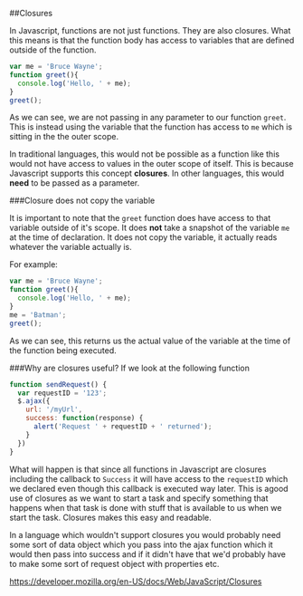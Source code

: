##Closures

In Javascript, functions are not just functions. They are also closures. What this means is that the function body has access to variables that are defined outside of the function.

```javascript {cmd="node"}
var me = 'Bruce Wayne';
function greet(){
  console.log('Hello, ' + me);
}
greet();
```
As we can see, we are not passing in any parameter to our function `greet`. This is instead using the variable that the function has access to `me` which is sitting in the the outer scope.

In traditional languages, this would not be possible as a function like this would not have access to values in the outer scope of itself. This is because Javascript supports this concept **closures**. In other languages, this would **need** to be passed as a parameter.

###Closure does not copy the variable

It is important to note that the `greet` function does have access to that variable outside of it's scope. It does **not** take a snapshot of the variable `me` at the time of declaration. It does not copy the variable, it actually reads whatever the variable actually is.

For example:

```javascript {cmd="node"}
var me = 'Bruce Wayne';
function greet(){
  console.log('Hello, ' + me);
}
me = 'Batman';
greet();
```
As we can see, this returns us the actual value of the variable at the time of the function being executed.

###Why are closures useful?
If we look at the following function

```javascript {cmd="node"}
function sendRequest() {
  var requestID = '123';
  $.ajax({
    url: '/myUrl',
    success: function(response) {
      alert('Request ' + requestID + ' returned');
    }
  })
}
```
What will happen is that since all functions in Javascript are closures including the callback to `Success` it will have access to the `requestID` which we declared even though this callback is executed way later. This is agood use of closures as we want to start a task and specify something that happens when that task is done with stuff that is available to us when we start the task. Closures makes this easy and readable.

In a language which wouldn't support closures you would probably need some sort of data object which you pass into the ajax function which it would then pass into success and if it didn't have that we'd probably have to make some sort of request object with properties etc.

https://developer.mozilla.org/en-US/docs/Web/JavaScript/Closures
